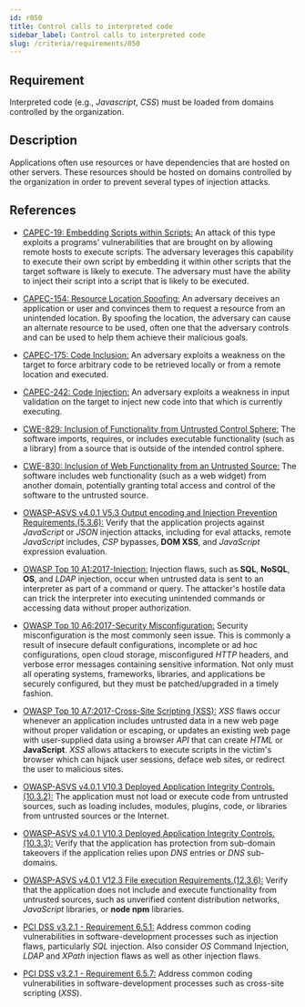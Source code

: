 ```yaml
---
id: r050
title: Control calls to interpreted code
sidebar_label: Control calls to interpreted code
slug: /criteria/requirements/050
---
```


## Requirement

Interpreted code (e.g., *Javascript*, *CSS*)
must be loaded from domains
controlled by the organization.

## Description

Applications often use resources
or have dependencies
that are hosted on other servers.
These resources should be hosted
on domains controlled by the organization
in order to prevent several types
of injection attacks.

## References

- [CAPEC-19: Embedding Scripts within Scripts:](http://capec.mitre.org/data/definitions/19.html)
An attack of this type exploits
a programs' vulnerabilities
that are brought on 
by allowing remote hosts
to execute scripts.
The adversary leverages this capability
to execute their own script
by embedding it within other scripts
that the target software
is likely to execute.
The adversary must have the ability
to inject their script
into a script that is likely to be executed.

- [CAPEC-154: Resource Location Spoofing:](http://capec.mitre.org/data/definitions/154.html)
An adversary deceives an application
or user and convinces them to
request a resource
from an unintended location.
By spoofing the location,
the adversary can cause
an alternate resource to be used,
often one that the adversary controls
and can be used to help them
achieve their malicious goals.

- [CAPEC-175: Code Inclusion:](http://capec.mitre.org/data/definitions/175.html)
An adversary exploits a weakness
on the target to force arbitrary code
to be retrieved locally
or from a remote location
and executed.

- [CAPEC-242: Code Injection:](http://capec.mitre.org/data/definitions/242.html)
An adversary exploits a weakness
in input validation on the target
to inject new code
into that which is currently executing.

- [CWE-829: Inclusion of Functionality from Untrusted Control Sphere:](https://cwe.mitre.org/data/definitions/829.html)
The software imports, requires,
or includes executable functionality
(such as a library)
from a source that is outside
of the intended control sphere.

- [CWE-830: Inclusion of Web Functionality from an Untrusted Source:](https://cwe.mitre.org/data/definitions/830.html)
The software includes web functionality
(such as a web widget)
from another domain,
potentially granting total access
and control of the software
to the untrusted source.

- [OWASP-ASVS v4.0.1 V5.3 Output encoding and Injection Prevention Requirements.(5.3.6):](https://owasp.org/www-pdf-archive/OWASP_Application_Security_Verification_Standard_4.0-en.pdf)
Verify that the application projects
against *JavaScript*
or *JSON* injection attacks,
including for eval attacks,
remote *JavaScript* includes,
*CSP* bypasses, **DOM XSS**,
and *JavaScript* expression evaluation.

- [OWASP Top 10 A1:2017-Injection:](https://owasp.org/www-project-top-ten/OWASP_Top_Ten_2017/Top_10-2017_A1-Injection)
Injection flaws, such as **SQL**, **NoSQL**,
**OS**, and *LDAP* injection,
occur when untrusted data is sent
to an interpreter
as part of a command or query.
The attacker's hostile data
can trick the interpreter
into executing unintended commands
or accessing data
without proper authorization.

- [OWASP Top 10 A6:2017-Security Misconfiguration:](https://owasp.org/www-project-top-ten/OWASP_Top_Ten_2017/Top_10-2017_A6-Security_Misconfiguration)
Security misconfiguration
is the most commonly seen issue.
This is commonly a result
of insecure default configurations,
incomplete or ad hoc configurations,
open cloud storage,
misconfigured *HTTP* headers,
and verbose error messages
containing sensitive information.
Not only must all operating systems,
frameworks, libraries, and applications
be securely configured,
but they must be patched/upgraded
in a timely fashion.

- [OWASP Top 10 A7:2017-Cross-Site Scripting (XSS):](https://owasp.org/www-project-top-ten/OWASP_Top_Ten_2017/Top_10-2017_A7-Cross-Site_Scripting_(XSS))
*XSS* flaws
occur whenever an application
includes untrusted data
in a new web page
without proper validation
or escaping, or updates an existing web page
with user-supplied data
using a browser *API* that can create *HTML*
or **JavaScript**.
*XSS* allows attackers
to execute scripts
in the victim's browser
which can hijack user sessions,
deface web sites,
or redirect the user to malicious sites.

- [OWASP-ASVS v4.0.1 V10.3 Deployed Application Integrity Controls.(10.3.2):](https://owasp.org/www-pdf-archive/OWASP_Application_Security_Verification_Standard_4.0-en.pdf)
The application must not load
or execute code
from untrusted sources,
such as loading includes,
modules, plugins, code, or libraries
from untrusted sources
or the Internet.

- [OWASP-ASVS v4.0.1 V10.3 Deployed Application Integrity Controls.(10.3.3):](https://owasp.org/www-pdf-archive/OWASP_Application_Security_Verification_Standard_4.0-en.pdf)
Verify that the application
has protection from sub-domain takeovers
if the application relies upon *DNS* entries
or *DNS* sub-domains.

- [OWASP-ASVS v4.0.1 V12.3 File execution Requirements.(12.3.6):](https://owasp.org/www-pdf-archive/OWASP_Application_Security_Verification_Standard_4.0-en.pdf)
Verify that the application
does not include
and execute functionality
from untrusted sources,
such as unverified content distribution networks,
*JavaScript* libraries, or **node npm** libraries.

- [PCI DSS v3.2.1 - Requirement 6.5.1:](https://www.pcisecuritystandards.org/documents/PCI_DSS_v3-2-1.pdf)
Address common coding vulnerabilities
in software-development processes
such as injection flaws,
particularly *SQL* injection.
Also consider *OS* Command Injection,
*LDAP* and *XPath* injection flaws
as well as other injection flaws.

- [PCI DSS v3.2.1 - Requirement 6.5.7:](https://www.pcisecuritystandards.org/documents/PCI_DSS_v3-2-1.pdf)
Address common coding vulnerabilities
in software-development processes
such as cross-site scripting (*XSS*).
